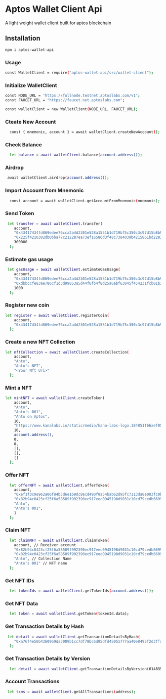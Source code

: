 # Aptos Wallet Client Api

A light weight wallet client built for aptos blockchain

## Installation

```bash
npm i aptos-wallet-api
```

### Usage

```bash
const WalletClient = require("aptos-wallet-api/src/wallet-client");
```

### Initialize WalletClient

```bash
const NODE_URL = "https://fullnode.testnet.aptoslabs.com/v1";
const FAUCET_URL = "https://faucet.net.aptoslabs.com";

const walletClient = new WalletClient(NODE_URL, FAUCET_URL);
```

### Cteate New Account

```bash
  const { mnemonic, account } = await walletClient.createNewAccount();
```

### Check Balance

```bash
  let balance = await walletClient.balance(account.address());
```

### Airdrop

```bash
 await walletClient.airdrop(account.address());
```

### Import Account from Mnemonic

```bash
  const account = await walletClient.getAccountFromMnemonic(mnemonic);
```

### Send Token

```bash
 let transfer = await walletClient.transfer(
    account,
    "0x43417434fd869edee76cca2a4d2301e528a1551b1d719b75c350c3c97d15b8b9::coins::BTC",
    "0x225f4210302db0bba77c212287ea73ef16586d3f48c7384030b4215861bd2283",
    300000
  );
```

### Estimate gas usage

```bash
 let gasUsage = await walletClient.estimateGasUsage(
    account,
    "0x43417434fd869edee76cca2a4d2301e528a1551b1d719b75c350c3c97d15b8b9::coins::BTC",
    "0xdbbccfe83ae786cf1d3d99053a5d44f6fb4f8d25a6abf63045f454231fcb01b3",
    1000
  );
```

### Register new coin

```bash
let register = await walletClient.registerCoin(
    account,
    "0x43417434fd869edee76cca2a4d2301e528a1551b1d719b75c350c3c97d15b8b9::coins::BTC"
  );
```

### Create a new NFT Collection

```bash
let nftCollection = await walletClient.createCollection(
    account,
    "Anto",
    "Anto's NFT",
    "<Your Nft Uri>"
  );
```

### Mint a NFT

```bash
let mintNFT = await walletClient.createToken(
    account,
    "Anto",
    "Anto's 001",
    "Anto on Aptos",
    10,
    "https://www.kanalabs.io/static/media/kana-labs-logo.184851f66aef0526f82c829b55e37b34.svg",
    10,
    account.address(),
    0,
    0,
    [],
    [],
    []
  );
```

### Offer NFT

```bash
  let offerNFT = await walletClient.offerToken(
    account,
    "0xef1f3c9e962a06f84b5d6e169dc8ecd490f0a54bab62d95fc7113da8e003fc0b",
    "0x82b94c0423cf25f6a58589f992390ec917eec0945198d9031c10cd79cedb6699",
    "Anto",
    "Anto's 001",
    1
  );
```

### Claim NFT

```bash
  let claimNFT = await walletClient.claimToken(
    account, // Receiver account
    "0x82b94c0423cf25f6a58589f992390ec917eec0945198d9031c10cd79cedb6699", // Who offered the NFT
    "0x82b94c0423cf25f6a58589f992390ec917eec0945198d9031c10cd79cedb6699", // Creator of the NFT
    "Anto", // Collection Name
    "Anto's 001" // NFT name
  );
```

### Get NFT IDs

```bash
  let tokenIds = await walletClient.getTokenIds(account.address());
```

### Get NFT Data

```bash
  let token = await walletClient.getToken(tokenId.data);
```

### Get Transaction Details by Hash

```bash
 let detail = await walletClient.getTransactionDetailsByHash(
    "0xa76f4e50b43609b9da3089b1cc7df78bc6d85dfd45051777aa40e8495f2d3ffa"
  );
```

### Get Transaction Details by Version

```bash
  let detail = await walletClient.getTransactionDetailsByVersion(61483556);
```

### Account Transactions

```bash
 let txns = await walletClient.getAllTransactions(address);
```
